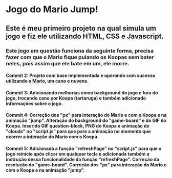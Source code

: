# Jogo do Mario Jump!

## Este é meu primeiro projeto na qual simula um jogo e fiz ele utilizando HTML, CSS e Javascript.

### Este jogo em questão funciona da seguinte forma, precisa fazer com que o Mario fique pulando os Koopas sem bater neles, pois assim que ele bate em um, ele morre.

#### Commit 2: Projeto com base implementada e operando com sucesso utilizando o Mario, um cano e nuvens.

#### Commit 3: Adicionando melhorias como background do jogo e fora do jogo, trocando cano por Koopa (tartaruga) e também adicionado informações sobre o jogo.

#### Commit 4: Correção dos "px" para interação do Mario e com o Koopa e na animação "jump". Alteração do background do "game-board" e do GIF do Koopa. Inserido GIF question-block, PNG do Koopa e animação do "clouds" no "script.js" para que pare a animação no momento que ocorrer a interação do Mario com o Koopa.

#### Commit 5: Adicionada a função "refreshPage" no "script.js" para que o jogo reinicie após clicar em qualquer tecla e adicionada também a instrução dessa funcionalidade da função "refreshPage". Correção da resolução do "game-board". Correção dos "px" para interação do Mario e com o Koopa e na animação "jump".